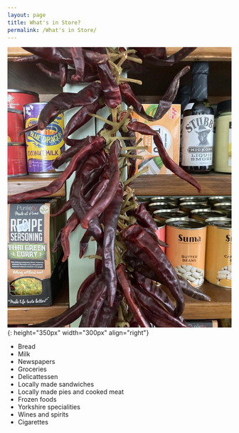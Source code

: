 ```yaml
---
layout: page
title: What's in Store?
permalink: /What's in Store/
---
```

![Chillis](images/chillis.jpg){: height="350px" width="300px" align="right"}

* Bread
* Milk
* Newspapers
* Groceries
* Delicattessen
* Locally made sandwiches
* Locally made pies and cooked meat
* Frozen foods
* Yorkshire specialities
* Wines and spirits
* Cigarettes
